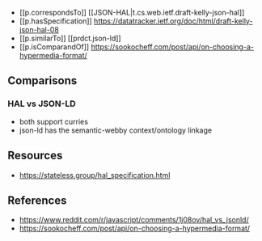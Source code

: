 


- [[p.correspondsTo]] [[JSON-HAL|t.cs.web.ietf.draft-kelly-json-hal]]
- [[p.hasSpecification]] https://datatracker.ietf.org/doc/html/draft-kelly-json-hal-08
- [[p.similarTo]] [[prdct.json-ld]]
- [[p.isComparandOf]] https://sookocheff.com/post/api/on-choosing-a-hypermedia-format/

## Comparisons

### HAL vs JSON-LD

- both support curries
- json-ld has the semantic-webby context/ontology linkage

## Resources

- https://stateless.group/hal_specification.html

## References

- https://www.reddit.com/r/javascript/comments/1j08ov/hal_vs_jsonld/
- https://sookocheff.com/post/api/on-choosing-a-hypermedia-format/
